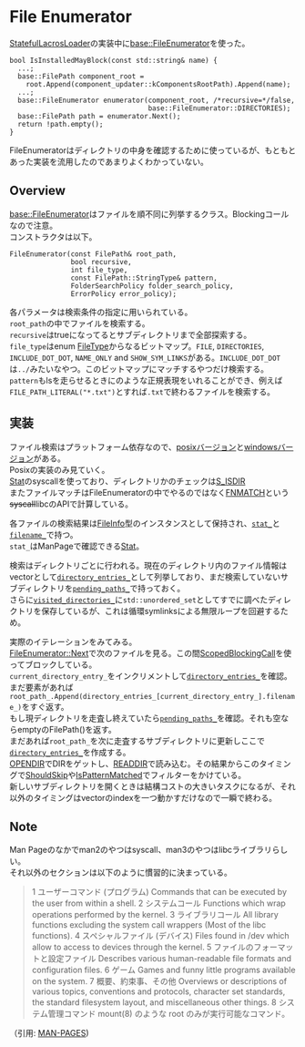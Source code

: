 # File Enumerator

[StatefulLacrosLoader](https://source.chromium.org/chromium/chromium/src/+/main:chrome/browser/ash/crosapi/stateful_lacros_loader.cc)の実装中に[base::FileEnumerator](https://source.chromium.org/chromium/chromium/src/+/main:base/files/file_enumerator.h)を使った。

```cpp=
bool IsInstalledMayBlock(const std::string& name) {
  ...;
  base::FilePath component_root =
    root.Append(component_updater::kComponentsRootPath).Append(name);
  ...;
  base::FileEnumerator enumerator(component_root, /*recursive=*/false,
                                  base::FileEnumerator::DIRECTORIES);
  base::FilePath path = enumerator.Next();
  return !path.empty();
}
```
FileEnumeratorはディレクトリの中身を確認するために使っているが、もともとあった実装を流用したのであまりよくわかっていない。

## Overview
[base::FileEnumerator](https://source.chromium.org/chromium/chromium/src/+/main:base/files/file_enumerator.h)はファイルを順不同に列挙するクラス。Blockingコールなので注意。  
コンストラクタは以下。
```cpp=
FileEnumerator(const FilePath& root_path,
               bool recursive,
               int file_type,
               const FilePath::StringType& pattern,
               FolderSearchPolicy folder_search_policy,
               ErrorPolicy error_policy);
```
各パラメータは検索条件の指定に用いられている。  
`root_path`の中でファイルを検索する。  
`recursive`はtrueになってるとサブディレクトリまで全部探索する。  
`file_type`はenum [FileType](https://source.chromium.org/chromium/chromium/src/+/main:base/files/file_enumerator.h;l=87;drc=28f386520cb1b5cd2b545f0e06f4961678bdbc9e)からなるビットマップ。`FILE`, `DIRECTORIES`, `INCLUDE_DOT_DOT`, `NAME_ONLY` and `SHOW_SYM_LINKS`がある。`INCLUDE_DOT_DOT`は`../`みたいなやつ。このビットマップにマッチするやつだけ検索する。  
`pattern`もlsを走らせるときにのような正規表現をいれることができ、例えば`FILE_PATH_LITERAL("*.txt")`とすれば`.txt`で終わるファイルを検索する。

## 実装
ファイル検索はプラットフォーム依存なので、[posixバージョン](https://source.chromium.org/chromium/chromium/src/+/main:base/files/file_enumerator_posix.cc)と[windowsバージョン](https://source.chromium.org/chromium/chromium/src/+/main:base/files/file_enumerator_win.cc)がある。  
Posixの実装のみ見ていく。  
[Stat](https://linuxjm.osdn.jp/html/LDP_man-pages/man2/stat.2.html)のsyscallを使っており、ディレクトリかのチェックは[S_ISDIR](https://source.chromium.org/chromium/chromium/src/+/main:base/files/file_enumerator_posix.cc;l=62;drc=4e86105c35896cab92cb6c6792bc5a6f56726cab)  
またファイルマッチはFileEnumeratorの中でやるのではなく[FNMATCH](https://linuxjm.osdn.jp/html/LDP_man-pages/man3/fnmatch.3.html)という~~syscall~~libcのAPIで計算している。  

各ファイルの検索結果は[FileInfo](https://source.chromium.org/chromium/chromium/src/+/refs/heads/main:base/files/file_enumerator.h;l=48;drc=547c1644798f475a0cafc54253dcfa052e6946c6)型のインスタンスとして保持され、[`stat_`](https://source.chromium.org/chromium/chromium/src/+/refs/heads/main:base/files/file_enumerator.h;l=82;drc=547c1644798f475a0cafc54253dcfa052e6946c6)と[`filename_`](https://source.chromium.org/chromium/chromium/src/+/refs/heads/main:base/files/file_enumerator.h;l=83;drc=547c1644798f475a0cafc54253dcfa052e6946c6)で持つ。  
`stat_`はManPageで確認できる[Stat](https://linuxjm.osdn.jp/html/LDP_man-pages/man2/stat.2.html)。  

検索はディレクトリごとに行われる。現在のディレクトリ内のファイル情報はvectorとして[`directory_entries_`](https://source.chromium.org/chromium/chromium/src/+/refs/heads/main:base/files/file_enumerator.h;l=220;drc=547c1644798f475a0cafc54253dcfa052e6946c6)として列挙しており、まだ検索していないサブディレクトリを[`pending_paths_`](https://source.chromium.org/chromium/chromium/src/+/refs/heads/main:base/files/file_enumerator.h;l=241;drc=547c1644798f475a0cafc54253dcfa052e6946c6)で持っておく。  
さらに[`visited_directories_`](https://source.chromium.org/chromium/chromium/src/+/refs/heads/main:base/files/file_enumerator.h;l=226;drc=547c1644798f475a0cafc54253dcfa052e6946c6)に`std::unordered_set`としてすでに調べたディレクトリを保存しているが、これは循環symlinksによる無限ループを回避するため。  

実際のイテレーションをみてみる。  
[FileEnumerator::Next](https://source.chromium.org/chromium/chromium/src/+/refs/heads/main:base/files/file_enumerator_posix.cc;l=144;drc=547c1644798f475a0cafc54253dcfa052e6946c6)で次のファイルを見る。この間[ScopedBlockingCall](https://source.chromium.org/chromium/chromium/src/+/refs/heads/main:base/threading/scoped_blocking_call.h;l=92;drc=547c1644798f475a0cafc54253dcfa052e6946c6)を使ってブロックしている。  
`current_directory_entry_`をインクリメントして[`directory_entries_`](https://source.chromium.org/chromium/chromium/src/+/refs/heads/main:base/files/file_enumerator.h;l=220;drc=547c1644798f475a0cafc54253dcfa052e6946c6)を確認。まだ要素があれば`root_path_.Append(directory_entries_[current_directory_entry_].filename_)`をすぐ返す。  
もし現ディレクトリを走査し終えていたら[`pending_paths_`](https://source.chromium.org/chromium/chromium/src/+/refs/heads/main:base/files/file_enumerator.h;l=241;drc=547c1644798f475a0cafc54253dcfa052e6946c6)を確認。それも空ならemptyのFilePath()を返す。  
まだあれば`root_path_`を次に走査するサブディレクトリに更新しここで[`directory_entries_`](https://source.chromium.org/chromium/chromium/src/+/refs/heads/main:base/files/file_enumerator.h;l=220;drc=547c1644798f475a0cafc54253dcfa052e6946c6)を作成する。  
[OPENDIR](https://linuxjm.osdn.jp/html/LDP_man-pages/man3/opendir.3.html)でDIRをゲットし、[READDIR](https://linuxjm.osdn.jp/html/LDP_man-pages/man3/readdir.3.html)で読み込む。その結果からこのタイミングで[ShouldSkip](https://source.chromium.org/chromium/chromium/src/+/refs/heads/main:base/files/file_enumerator.cc;l=14;drc=547c1644798f475a0cafc54253dcfa052e6946c6)や[IsPatternMatched](https://source.chromium.org/chromium/chromium/src/+/refs/heads/main:base/files/file_enumerator_posix.cc;l=256;drc=547c1644798f475a0cafc54253dcfa052e6946c6)でフィルターをかけている。  
新しいサブディレクトリを開くときは結構コストの大きいタスクになるが、それ以外のタイミングはvectorのindexを一つ動かすだけなので一瞬で終わる。  

## Note
Man Pageのなかでman2のやつはsyscall、man3のやつはlibcライブラリらしい。  
それ以外のセクションは以下のように慣習的に決まっている。  

> 1 ユーザーコマンド (プログラム)
Commands that can be executed by the user from within a shell.
2 システムコール
Functions which wrap operations performed by the kernel.
3 ライブラリコール
All library functions excluding the system call wrappers (Most of the libc functions).
4 スペシャルファイル (デバイス)
Files found in /dev which allow to access to devices through the kernel.
5 ファイルのフォーマットと設定ファイル
Describes various human-readable file formats and configuration files.
6 ゲーム
Games and funny little programs available on the system.
7 概要、約束事、その他
Overviews or descriptions of various topics, conventions and protocols, character set standards, the standard filesystem layout, and miscellaneous other things.
8 システム管理コマンド
mount(8) のような root のみが実行可能なコマンド。

（引用: [MAN-PAGES](https://linuxjm.osdn.jp/html/LDP_man-pages/man7/man-pages.7.html))
